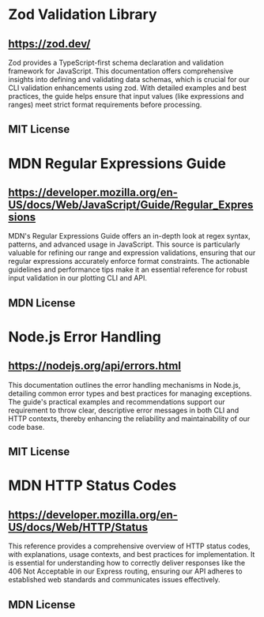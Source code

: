 # Zod Validation Library
## https://zod.dev/
Zod provides a TypeScript-first schema declaration and validation framework for JavaScript. This documentation offers comprehensive insights into defining and validating data schemas, which is crucial for our CLI validation enhancements using zod. With detailed examples and best practices, the guide helps ensure that input values (like expressions and ranges) meet strict format requirements before processing.
## MIT License

# MDN Regular Expressions Guide
## https://developer.mozilla.org/en-US/docs/Web/JavaScript/Guide/Regular_Expressions
MDN's Regular Expressions Guide offers an in-depth look at regex syntax, patterns, and advanced usage in JavaScript. This source is particularly valuable for refining our range and expression validations, ensuring that our regular expressions accurately enforce format constraints. The actionable guidelines and performance tips make it an essential reference for robust input validation in our plotting CLI and API.
## MDN License

# Node.js Error Handling
## https://nodejs.org/api/errors.html
This documentation outlines the error handling mechanisms in Node.js, detailing common error types and best practices for managing exceptions. The guide's practical examples and recommendations support our requirement to throw clear, descriptive error messages in both CLI and HTTP contexts, thereby enhancing the reliability and maintainability of our code base.
## MIT License

# MDN HTTP Status Codes
## https://developer.mozilla.org/en-US/docs/Web/HTTP/Status
This reference provides a comprehensive overview of HTTP status codes, with explanations, usage contexts, and best practices for implementation. It is essential for understanding how to correctly deliver responses like the 406 Not Acceptable in our Express routing, ensuring our API adheres to established web standards and communicates issues effectively.
## MDN License
